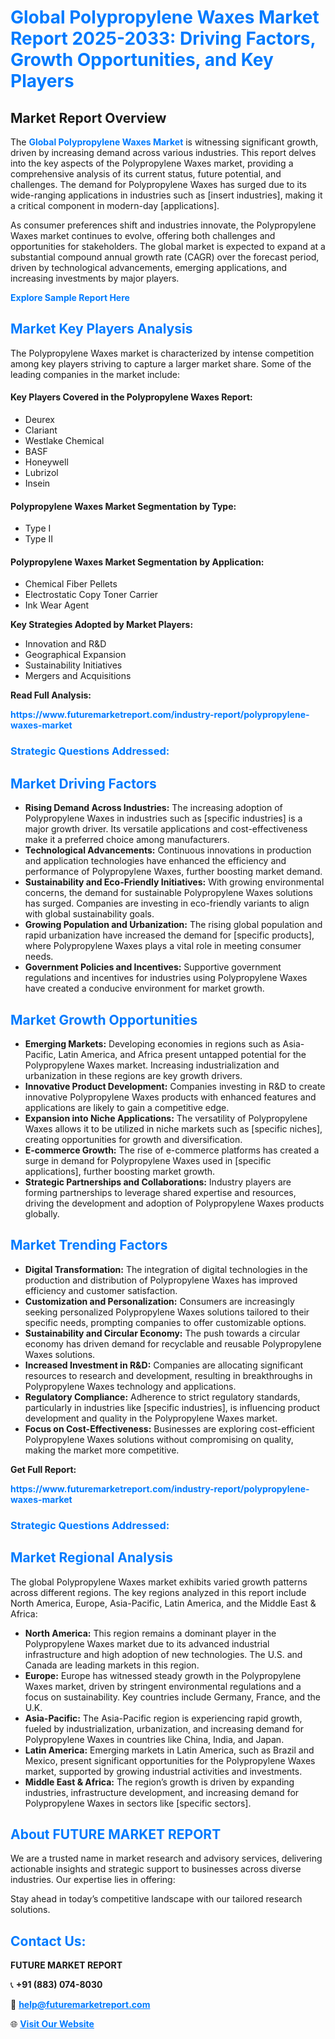 <h1 style="color: #007BFF;">Global Polypropylene Waxes Market Report 2025-2033: Driving Factors, Growth Opportunities, and Key Players</h1>

<section id="overview">
<h2>Market Report Overview</h2>
<p>The <a href="https://www.futuremarketreport.com/industry-report/polypropylene-waxes-market" style="color: #007BFF; text-decoration: none;"><strong>Global Polypropylene Waxes Market</strong></a> is witnessing significant growth, driven by increasing demand across various industries. This report delves into the key aspects of the Polypropylene Waxes market, providing a comprehensive analysis of its current status, future potential, and challenges. The demand for Polypropylene Waxes has surged due to its wide-ranging applications in industries such as [insert industries], making it a critical component in modern-day [applications].</p>
<p>As consumer preferences shift and industries innovate, the Polypropylene Waxes market continues to evolve, offering both challenges and opportunities for stakeholders. The global market is expected to expand at a substantial compound annual growth rate (CAGR) over the forecast period, driven by technological advancements, emerging applications, and increasing investments by major players.</p>
</section>

<section id="overview">
<p><a href="https://www.futuremarketreport.com/request-sample/reportId=88661" style="color: #007BFF; text-decoration: none;"><strong>Explore Sample Report Here</strong></a></p>
</section>

<section id="key-players">
<h2 style="color: #007BFF;">Market Key Players Analysis</h2>
<p>The Polypropylene Waxes market is characterized by intense competition among key players striving to capture a larger market share. Some of the leading companies in the market include:</p>
<h4>Key Players Covered in the Polypropylene Waxes Report:</h4>
<ul><li>Deurex</li><li>Clariant</li><li>Westlake Chemical</li><li>BASF</li><li>Honeywell</li><li>Lubrizol</li><li>Insein</li></ul>
<h4>Polypropylene Waxes Market Segmentation by Type:</h4>
<ul><li>Type I</li><li>Type II</li></ul>

<h4>Polypropylene Waxes Market Segmentation by Application:</h4>
<ul><li>Chemical Fiber Pellets</li><li>Electrostatic Copy Toner Carrier</li><li>Ink Wear Agent</li></ul>
<p><strong>Key Strategies Adopted by Market Players:</strong></p>
<ul>
<li>Innovation and R&D</li>
<li>Geographical Expansion</li>
<li>Sustainability Initiatives</li>
<li>Mergers and Acquisitions</li>
</ul>
</section>

<section>
<p><strong>Read Full Analysis: </strong></p><a href="https://www.futuremarketreport.com/industry-report/polypropylene-waxes-market" style="color: #007BFF; text-decoration: none;"><strong>https://www.futuremarketreport.com/industry-report/polypropylene-waxes-market</strong></a>
<h3 style="color: #007BFF;">Strategic Questions Addressed:</h3>
</section>

<section id="driving-factors">
<h2 style="color: #007BFF;">Market Driving Factors</h2>
<ul>
<li><strong>Rising Demand Across Industries:</strong> The increasing adoption of Polypropylene Waxes in industries such as [specific industries] is a major growth driver. Its versatile applications and cost-effectiveness make it a preferred choice among manufacturers.</li>
<li><strong>Technological Advancements:</strong> Continuous innovations in production and application technologies have enhanced the efficiency and performance of Polypropylene Waxes, further boosting market demand.</li>
<li><strong>Sustainability and Eco-Friendly Initiatives:</strong> With growing environmental concerns, the demand for sustainable Polypropylene Waxes solutions has surged. Companies are investing in eco-friendly variants to align with global sustainability goals.</li>
<li><strong>Growing Population and Urbanization:</strong> The rising global population and rapid urbanization have increased the demand for [specific products], where Polypropylene Waxes plays a vital role in meeting consumer needs.</li>
<li><strong>Government Policies and Incentives:</strong> Supportive government regulations and incentives for industries using Polypropylene Waxes have created a conducive environment for market growth.</li>
</ul>
</section>

<section id="growth-opportunities">
<h2 style="color: #007BFF;">Market Growth Opportunities</h2>
<ul>
<li><strong>Emerging Markets:</strong> Developing economies in regions such as Asia-Pacific, Latin America, and Africa present untapped potential for the Polypropylene Waxes market. Increasing industrialization and urbanization in these regions are key growth drivers.</li>
<li><strong>Innovative Product Development:</strong> Companies investing in R&D to create innovative Polypropylene Waxes products with enhanced features and applications are likely to gain a competitive edge.</li>
<li><strong>Expansion into Niche Applications:</strong> The versatility of Polypropylene Waxes allows it to be utilized in niche markets such as [specific niches], creating opportunities for growth and diversification.</li>
<li><strong>E-commerce Growth:</strong> The rise of e-commerce platforms has created a surge in demand for Polypropylene Waxes used in [specific applications], further boosting market growth.</li>
<li><strong>Strategic Partnerships and Collaborations:</strong> Industry players are forming partnerships to leverage shared expertise and resources, driving the development and adoption of Polypropylene Waxes products globally.</li>
</ul>
</section>

<section id="trending-factors">
<h2 style="color: #007BFF;">Market Trending Factors</h2>
<ul>
<li><strong>Digital Transformation:</strong> The integration of digital technologies in the production and distribution of Polypropylene Waxes has improved efficiency and customer satisfaction.</li>
<li><strong>Customization and Personalization:</strong> Consumers are increasingly seeking personalized Polypropylene Waxes solutions tailored to their specific needs, prompting companies to offer customizable options.</li>
<li><strong>Sustainability and Circular Economy:</strong> The push towards a circular economy has driven demand for recyclable and reusable Polypropylene Waxes solutions.</li>
<li><strong>Increased Investment in R&D:</strong> Companies are allocating significant resources to research and development, resulting in breakthroughs in Polypropylene Waxes technology and applications.</li>
<li><strong>Regulatory Compliance:</strong> Adherence to strict regulatory standards, particularly in industries like [specific industries], is influencing product development and quality in the Polypropylene Waxes market.</li>
<li><strong>Focus on Cost-Effectiveness:</strong> Businesses are exploring cost-efficient Polypropylene Waxes solutions without compromising on quality, making the market more competitive.</li>
</ul>
</section>

<section>
<p><strong>Get Full Report: </strong></p><a href="https://www.futuremarketreport.com/industry-report/polypropylene-waxes-market" style="color: #007BFF; text-decoration: none;"><strong>https://www.futuremarketreport.com/industry-report/polypropylene-waxes-market</strong></a>
<h3 style="color: #007BFF;">Strategic Questions Addressed:</h3>
</section>


<section id="regional-analysis">
<h2 style="color: #007BFF;">Market Regional Analysis</h2>
<p>The global Polypropylene Waxes market exhibits varied growth patterns across different regions. The key regions analyzed in this report include North America, Europe, Asia-Pacific, Latin America, and the Middle East & Africa:</p>
<ul>
<li><strong>North America:</strong> This region remains a dominant player in the Polypropylene Waxes market due to its advanced industrial infrastructure and high adoption of new technologies. The U.S. and Canada are leading markets in this region.</li>
<li><strong>Europe:</strong> Europe has witnessed steady growth in the Polypropylene Waxes market, driven by stringent environmental regulations and a focus on sustainability. Key countries include Germany, France, and the U.K.</li>
<li><strong>Asia-Pacific:</strong> The Asia-Pacific region is experiencing rapid growth, fueled by industrialization, urbanization, and increasing demand for Polypropylene Waxes in countries like China, India, and Japan.</li>
<li><strong>Latin America:</strong> Emerging markets in Latin America, such as Brazil and Mexico, present significant opportunities for the Polypropylene Waxes market, supported by growing industrial activities and investments.</li>
<li><strong>Middle East & Africa:</strong> The region’s growth is driven by expanding industries, infrastructure development, and increasing demand for Polypropylene Waxes in sectors like [specific sectors].</li>
</ul>
</section>

<footer>
<h2 style="color: #007BFF;">About FUTURE MARKET REPORT</h2>
<p>We are a trusted name in market research and advisory services, delivering actionable insights and strategic support to businesses across diverse industries. Our expertise lies in offering:</p>

<p>Stay ahead in today’s competitive landscape with our tailored research solutions.</p>

<h2 style="color: #007BFF;">Contact Us:</h2>
<p><strong>FUTURE MARKET REPORT</strong></p>
<p>📞 <strong>+91 (883) 074-8030</strong></p>
<p>📧 <strong><a href="mailto:help@futuremarketreport.com" style="color: #007BFF;">help@futuremarketreport.com</a></strong></p>
<p>🌐 <strong><a href="https://www.futuremarketreport.com/" style="color: #007BFF;">Visit Our Website</a></strong></p>
</footer>